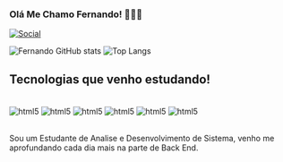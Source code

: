 ### Olá Me Chamo Fernando! 👨🏽‍💻
[![Social](https://img.shields.io/badge/LinkedIn-0077B5?style=for-the-badge&logo=linkedin&logoColor=white)](https://www.linkedin.com/in/luis-fernando-gomes/)

![Fernando GitHub stats](https://github-readme-stats.vercel.app/api?username=NandooAlmeidaa&show_icons=true&theme=dracula)
![Top Langs](https://github-readme-stats.vercel.app/api/top-langs/?username=NandooAlmeidaa&layout=compact)

## Tecnologias que venho estudando!

<div style="display: inline_block"><br>
    <img align="center" alt="html5" src="https://img.shields.io/badge/HTML5-E34F26?style=for-the-badge&logo=html5&logoColor=white">
    <img align="center" alt="html5" src="https://img.shields.io/badge/CSS3-1572B6?style=for-the-badge&logo=css3&logoColor=white">
    <img align="center" alt="html5" src="https://img.shields.io/badge/JavaScript-F7DF1E?style=for-the-badge&logo=javascript&logoColor=black">
    <img align="center" alt="html5" src="https://img.shields.io/badge/Java-ED8B00?style=for-the-badge&logo=openjdk&logoColor=white">
    <img align="center" alt="html5" src="https://img.shields.io/badge/Spring-6DB33F?style=for-the-badge&logo=spring&logoColor=white">
    <img align="center" alt="html5" src="https://img.shields.io/badge/MySQL-00000F?style=for-the-badge&logo=mysql&logoColor=white">
</div><br>

Sou um Estudante de Analise e Desenvolvimento de Sistema, venho me aprofundando cada dia mais na parte de Back End.
